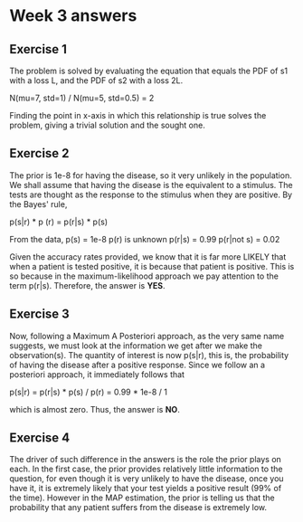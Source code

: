 # Week 3 answers

## Exercise 1

The problem is solved by evaluating the equation that equals the PDF of s1 with a loss L, and the PDF of s2 with a loss 2L.

N(mu=7, std=1) / N(mu=5, std=0.5) = 2

Finding the point in x-axis in which this relationship is true solves the problem, giving a trivial solution and the sought one.

## Exercise 2

The prior is 1e-8 for having the disease, so it very unlikely in the population. We shall assume that having the disease is the equivalent to a stimulus. The tests are thought as the response to the stimulus when they are positive. By the Bayes' rule,

p(s|r) * p (r) = p(r|s) * p(s) 

From the data,
p(s) = 1e-8
p(r) is unknown
p(r|s) = 0.99
p(r|not s) = 0.02


Given the accuracy rates provided, we know that it is far more LIKELY that when a patient is tested positive, it is because that patient is positive. This is so because in the maximum-likelihood approach we pay attention to the term p(r|s). Therefore, the answer is **YES**.

## Exercise 3

Now, following a Maximum A Posteriori approach, as the very same name suggests, we must look at the information we get after we make the observation(s). The quantity of interest is now p(s|r), this is, the probability of having the disease after a positive response. 
Since we follow an a posteriori approach, it immediately follows that 

p(s|r) = p(r|s) * p(s) / p(r) = 0.99 * 1e-8 / 1 

which is almost zero. Thus, the answer is **NO**.

## Exercise 4

The driver of such difference in the answers is the role the prior plays on each.
In the first case, the prior provides relatively little information to the question, for even though it is very unlikely to have the disease, once you have it, it is extremely likely that your test yields a positive result (99% of the time). 
However in the MAP estimation, the prior is telling us that the probability that any patient suffers from the disease is extremely low.
